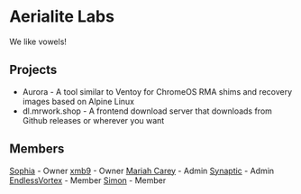# Aerialite Labs
We like vowels!

## Projects
- Aurora - A tool similar to Ventoy for ChromeOS RMA shims and recovery images based on Alpine Linux
- dl.mrwork.shop - A frontend download server that downloads from Github releases or wherever you want

## Members
[Sophia](https://github.com/soap-phia) - Owner
[xmb9](https://github.com/xmb9) - Owner
[Mariah Carey](https://github.com/xXMariahScaryXx) - Admin
[Synaptic](https://github.com/Synaptic-1234) - Admin
[EndlessVortex](https://github.com/MovByte) - Member
[Simon](https://github.com/simpansoftware) - Member
